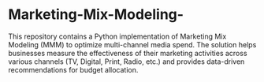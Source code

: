 # Marketing-Mix-Modeling-
This repository contains a Python implementation of Marketing Mix Modeling (MMM) to optimize multi-channel media spend. The solution helps businesses measure the effectiveness of their marketing activities across various channels (TV, Digital, Print, Radio, etc.) and provides data-driven recommendations for budget allocation.
